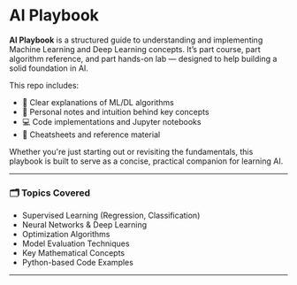 # AI Playbook

**AI Playbook** is a structured guide to understanding and implementing Machine Learning and Deep Learning concepts. It’s part course, part algorithm reference, and part hands-on lab — designed to help building a solid foundation in AI.

This repo includes:
- 📘 Clear explanations of ML/DL algorithms  
- 🧠 Personal notes and intuition behind key concepts  
- 💻 Code implementations and Jupyter notebooks  
- 🧰 Cheatsheets and reference material  

Whether you're just starting out or revisiting the fundamentals, this playbook is built to serve as a concise, practical companion for learning AI.

---

### 🗂 Topics Covered
- Supervised Learning (Regression, Classification)
- Neural Networks & Deep Learning
- Optimization Algorithms
- Model Evaluation Techniques
- Key Mathematical Concepts
- Python-based Code Examples

---